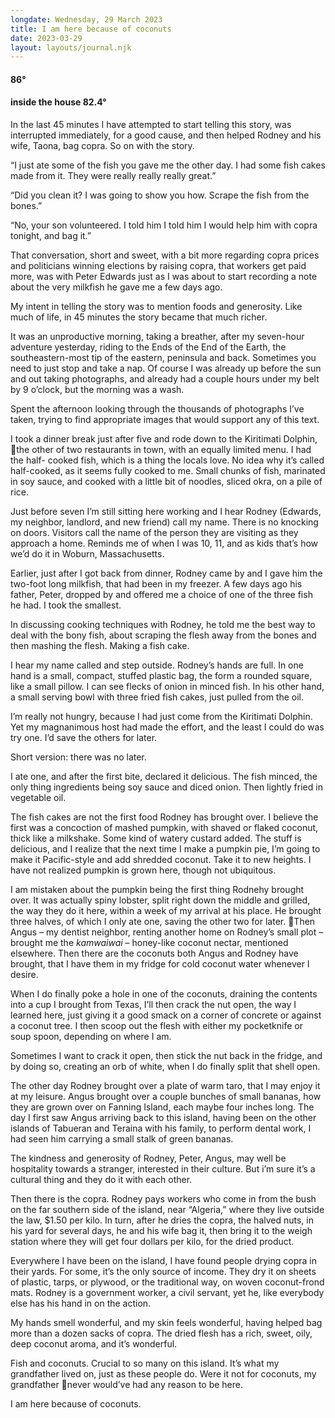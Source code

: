 ```yaml
---
longdate: Wednesday, 29 March 2023
title: I am here because of coconuts
date: 2023-03-29
layout: layouts/journal.njk
---
```

#### 86°
#### inside the house 82.4°

In the last 45 minutes I have attempted to start telling this story, was interrupted immediately, for a good cause, and then helped Rodney and his wife, Taona, bag copra. So on with the story.

“I just ate some of the fish you gave me the other day. I had some fish cakes made from it. They were really really really great.”

“Did you clean it? I was going to show you how. Scrape the fish from the bones.”

“No, your son volunteered. I told him I told him I would help him with copra tonight, and bag it.”

That conversation, short and sweet, with a bit more regarding copra prices and politicians winning elections by raising copra, that workers get paid more, was with Peter Edwards just as I was about to start recording a note about the very milkfish he gave me a few days ago.

My intent in telling the story was to mention foods and generosity. Like much of life, in 45 minutes the story became that much richer.

It was an unproductive morning, taking a breather, after my seven-hour adventure yesterday, riding to the Ends of the End of the Earth, the southeastern-most tip of the eastern, peninsula and back. Sometimes you need to just stop and take a nap. Of course I was already up before the sun and out taking photographs, and already had a couple hours under my belt by 9 o’clock, but the morning was a wash.

Spent the afternoon looking through the thousands of photographs I’ve taken, trying to find appropriate images that would support any of this text.

I took a dinner break just after five and rode down to the Kiritimati Dolphin,
the other of two restaurants in town, with an equally limited menu. I had the half- cooked fish, which is a thing the locals love. No idea why it’s called half-cooked, as it seems fully cooked to me. Small chunks of fish, marinated in soy sauce, and cooked with a little bit of noodles, sliced okra, on a pile of rice.

Just before seven I’m still sitting here working and I hear Rodney (Edwards, my neighbor, landlord, and new friend) call my name. There is no knocking on doors. Visitors call the name of the person they are visiting as they approach a home. Reminds me of when I was 10, 11, and as kids that’s how we’d do it in Woburn, Massachusetts.

Earlier, just after I got back from dinner, Rodney came by and I gave him the two-foot long milkfish, that had been in my freezer. A few days ago his father, Peter, dropped by and offered me a choice of one of the three fish he had. I took the smallest.

In discussing cooking techniques with Rodney, he told me the best way to deal with the bony fish, about scraping the flesh away from the bones and then mashing the flesh. Making a fish cake.

I hear my name called and step outside. Rodney’s hands are full. In one hand is a small, compact, stuffed plastic bag, the form a rounded square, like a small pillow. I can see flecks of onion in minced fish. In his other hand, a small serving bowl with three fried fish cakes, just pulled from the oil.

I’m really not hungry, because I had just come from the Kiritimati Dolphin. Yet my magnanimous host had made the effort, and the least I could do was try one. I’d save the others for later.

Short version: there was no later.

I ate one, and after the first bite, declared it delicious. The fish minced, the only thing ingredients being soy sauce and diced onion. Then lightly fried in vegetable oil.

The fish cakes are not the first food Rodney has brought over. I believe the first was a concoction of mashed pumpkin, with shaved or flaked coconut, thick like a milkshake. Some kind of watery custard added. The stuff is delicious, and I realize that the next time I make a pumpkin pie, I’m going to make it Pacific-style and add shredded coconut. Take it to new heights. I have not realized pumpkin is grown here, though not ubiquitous.

I am mistaken about the pumpkin being the first thing Rodnehy brought over. It was actually spiny lobster, split right down the middle and grilled, the way they do it here, within a week of my arrival at his place. He brought three halves, of which I only ate one, saving the other two for later.
Then Angus – my dentist neighbor, renting another home on Rodney’s small plot –  brought me the *kamwaiwai* – honey-like coconut nectar, mentioned elsewhere. Then there are the coconuts both Angus and Rodney have brought, that I have them in my fridge for cold coconut water whenever I desire.

When I do finally poke a hole in one of the coconuts, draining the contents into a cup I brought from Texas, I’ll then crack the nut open, the way I learned here, just giving it a good smack on a corner of concrete or against a coconut tree. I then scoop out the flesh with either my pocketknife or soup spoon, depending on where I am.

Sometimes I want to crack it open, then stick the nut back in the fridge, and by doing so, creating an orb of white, when I do finally split that shell open.

The other day Rodney brought over a plate of warm taro, that I may enjoy it at my leisure. Angus brought over a couple bunches of small bananas, how they are grown over on Fanning Island, each maybe four inches long. The day I  first saw Angus arriving back to this island, having been on the other islands of Tabueran and Teraina with his family, to perform dental work, I had seen him carrying a small stalk of green bananas.

The kindness and generosity of Rodney, Peter, Angus, may well be hospitality towards a stranger, interested in their culture. But i’m sure it’s a cultural thing and they do it with each other.

Then there is the copra. Rodney pays workers who come in from the bush on the far southern side of the island, near “Algeria,” where they live outside the law, $1.50 per kilo. In turn, after he dries the copra, the halved nuts, in his yard for several days, he and his wife bag it, then bring it to the weigh station where they will get four dollars per kilo, for the dried product.

Everywhere I have been on the island, I have found people drying copra in their yards. For some, it’s the only source of income. They dry it on sheets of plastic, tarps, or plywood, or the traditional way, on woven coconut-frond mats. Rodney is a government worker, a civil servant, yet he, like everybody else has his hand in on the action.

My hands smell wonderful, and my skin feels wonderful, having helped bag more than a dozen sacks of copra. The dried flesh has a rich, sweet, oily, deep coconut aroma, and it’s wonderful.

Fish and coconuts. Crucial to so many on this island. It’s what my grandfather lived on, just as these people do. Were it not for coconuts, my grandfather
never would’ve had any reason to be here.

I am here because of coconuts.

<!--
weigh really yeah it’s good that people want it. Yeah oh really yeah yeah yeah I know that sounds good. You gonna be around here later on oh anyway I’ll see you and I’ll be here.
-->
